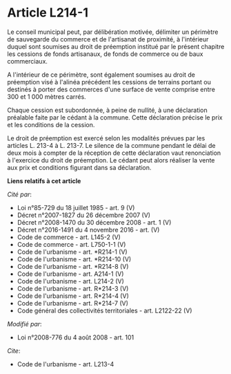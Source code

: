 # Article L214-1

Le conseil municipal peut, par délibération motivée, délimiter un périmètre de sauvegarde du commerce et de l'artisanat de
proximité, à l'intérieur duquel sont soumises au droit de préemption institué par le présent chapitre les cessions de fonds
artisanaux, de fonds de commerce ou de baux commerciaux.

A l'intérieur de ce périmètre, sont également soumises au droit de préemption visé à l'alinéa précédent les cessions de
terrains portant ou destinés à porter des commerces d'une surface de vente comprise entre 300 et 1 000 mètres carrés. 

Chaque cession est subordonnée, à peine de nullité, à une déclaration préalable faite par le cédant à la commune. Cette
déclaration précise le prix et les conditions de la cession. 

Le droit de préemption est exercé selon les modalités prévues par les articles L. 213-4 à L. 213-7. Le silence de la commune
pendant le délai de deux mois à compter de la réception de cette déclaration vaut renonciation à l'exercice du droit de
préemption. Le cédant peut alors réaliser la vente aux prix et conditions figurant dans sa déclaration.

**Liens relatifs à cet article**

_Cité par_:

  - Loi n°85-729 du 18 juillet 1985 - art. 9 (V)
  - Décret n°2007-1827 du 26 décembre 2007 (V)
  - Décret n°2008-1470 du 30 décembre 2008 - art. 1 (V)
  - Décret n°2016-1491 du 4 novembre 2016 - art. (V)
  - Code de commerce - art. L145-2 (V)
  - Code de commerce - art. L750-1-1 (V)
  - Code de l'urbanisme - art. *R214-1 (V)
  - Code de l'urbanisme - art. *R214-10 (V)
  - Code de l'urbanisme - art. *R214-8 (V)
  - Code de l'urbanisme - art. A214-1 (V)
  - Code de l'urbanisme - art. L214-2 (V)
  - Code de l'urbanisme - art. R*214-3 (V)
  - Code de l'urbanisme - art. R*214-4 (V)
  - Code de l'urbanisme - art. R*214-7 (V)
  - Code général des collectivités territoriales - art. L2122-22 (V)

_Modifié par_:

  - Loi n°2008-776 du 4 août 2008 - art. 101

_Cite_:

  - Code de l'urbanisme - art. L213-4
